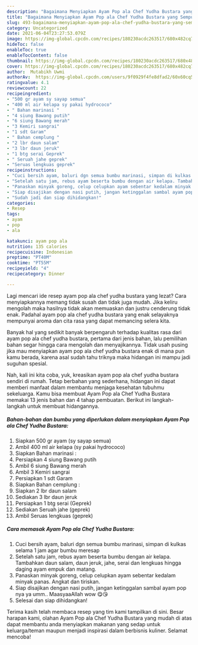 ```yaml
---
description: "Bagaimana Menyiapkan Ayam Pop ala Chef Yudha Bustara yang Sempurna"
title: "Bagaimana Menyiapkan Ayam Pop ala Chef Yudha Bustara yang Sempurna"
slug: 493-bagaimana-menyiapkan-ayam-pop-ala-chef-yudha-bustara-yang-sempurna
category: Uncategorized
date: 2021-06-04T23:27:53.079Z
image: https://img-global.cpcdn.com/recipes/180230acdc263517/680x482cq70/ayam-pop-ala-chef-yudha-bustara-foto-resep-utama.jpg
hideToc: false
enableToc: true
enableTocContent: false
thumbnail: https://img-global.cpcdn.com/recipes/180230acdc263517/680x482cq70/ayam-pop-ala-chef-yudha-bustara-foto-resep-utama.jpg
cover: https://img-global.cpcdn.com/recipes/180230acdc263517/680x482cq70/ayam-pop-ala-chef-yudha-bustara-foto-resep-utama.jpg
author:  Mutabikh Uwmi
authorAv:  https://img-global.cpcdn.com/users/9f0929f4fe8dfad2/60x60cq50/avatar.jpg
ratingvalue: 4.1
reviewcount: 22
recipeingredient:
- "500 gr ayam sy sayap semua"
- "400 ml air kelapa sy pakai hydrococo"
- " Bahan marinasi "
- "4 siung Bawang putih"
- "6 siung Bawang merah"
- "3 Kemiri sangrai"
- "1 sdt Garam"
- " Bahan cemplung "
- "2 lbr daun salam"
- "3 lbr daun jeruk"
- "1 btg serai Geprek"
- " Seruah jahe geprek"
- "Seruas lengkuas geprek"
recipeinstructions:
- "Cuci bersih ayam, baluri dgn semua bumbu marinasi, simpan di kulkas selama 1 jam agar bumbu meresap"
- "Setelah satu jam, rebus ayam beserta bumbu dengan air kelapa. Tambahkan daun salam, daun jeruk, jahe, serai dan lengkuas hingga daging ayam empuk dan matang."
- "Panaskan minyak goreng, celup celupkan ayam sebentar kedalam minyak panas. Angkat dan tiriskan."
- "Siap disajikan dengan nasi putih, jangan ketinggalan sambal ayam pop nya ya umm..  MaasyaaAllah wow 😋😘"
- "Sudah jadi dan siap dihidangkan!"
categories:
- Resep
tags:
- ayam
- pop
- ala

katakunci: ayam pop ala 
nutrition: 135 calories
recipecuisine: Indonesian
preptime: "PT40M"
cooktime: "PT55M"
recipeyield: "4"
recipecategory: Dinner

---
```



Lagi mencari ide resep ayam pop ala chef yudha bustara yang lezat? Cara menyiapkannya memang tidak susah dan tidak juga mudah. Jika keliru mengolah maka hasilnya tidak akan memuaskan dan justru cenderung tidak enak. Padahal ayam pop ala chef yudha bustara yang enak selayaknya mempunyai aroma dan cita rasa yang dapat memancing selera kita.




Banyak hal yang sedikit banyak berpengaruh terhadap kualitas rasa dari ayam pop ala chef yudha bustara, pertama dari jenis bahan, lalu pemilihan bahan segar hingga cara mengolah dan menyajikannya. Tidak usah pusing jika mau menyiapkan ayam pop ala chef yudha bustara enak di mana pun kamu berada, karena asal sudah tahu triknya maka hidangan ini mampu jadi suguhan spesial.


Nah, kali ini kita coba, yuk, kreasikan ayam pop ala chef yudha bustara sendiri di rumah. Tetap berbahan yang sederhana, hidangan ini dapat memberi manfaat dalam membantu menjaga kesehatan tubuhmu sekeluarga. Kamu bisa membuat Ayam Pop ala Chef Yudha Bustara memakai 13 jenis bahan dan 4 tahap pembuatan. Berikut ini langkah-langkah untuk membuat hidangannya.

<!--inarticleads1-->

##### Bahan-bahan dan bumbu yang diperlukan dalam menyiapkan Ayam Pop ala Chef Yudha Bustara:

1. Siapkan 500 gr ayam (sy sayap semua)
1. Ambil 400 ml air kelapa (sy pakai hydrococo)
1. Siapkan  Bahan marinasi :
1. Persiapkan 4 siung Bawang putih
1. Ambil 6 siung Bawang merah
1. Ambil 3 Kemiri sangrai
1. Persiapkan 1 sdt Garam
1. Siapkan  Bahan cemplung :
1. Siapkan 2 lbr daun salam
1. Sediakan 3 lbr daun jeruk
1. Persiapkan 1 btg serai (Geprek)
1. Sediakan  Seruah jahe (geprek)
1. Ambil Seruas lengkuas (geprek)




<!--inarticleads2-->

##### Cara memasak Ayam Pop ala Chef Yudha Bustara:

1. Cuci bersih ayam, baluri dgn semua bumbu marinasi, simpan di kulkas selama 1 jam agar bumbu meresap
1. Setelah satu jam, rebus ayam beserta bumbu dengan air kelapa. Tambahkan daun salam, daun jeruk, jahe, serai dan lengkuas hingga daging ayam empuk dan matang.
1. Panaskan minyak goreng, celup celupkan ayam sebentar kedalam minyak panas. Angkat dan tiriskan.
1. Siap disajikan dengan nasi putih, jangan ketinggalan sambal ayam pop nya ya umm..  MaasyaaAllah wow 😋😘
1. Selesai dan siap dihidangkan!



Terima kasih telah membaca resep yang tim kami tampilkan di sini. Besar harapan kami, olahan Ayam Pop ala Chef Yudha Bustara yang mudah di atas dapat membantu anda menyiapkan makanan yang sedap untuk keluarga/teman maupun menjadi inspirasi dalam berbisnis kuliner. Selamat mencoba!

